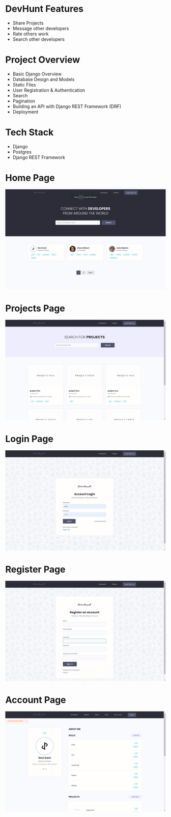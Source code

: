 # DevHunt Features

-   Share Projects
-   Message other developers
-   Rate others work
-   Search other developers

# Project Overview

-   Basic Django Overview
-   Database Design and Models
-   Static Files
-   User Registration & Authentication
-   Search
-   Pagination
-   Building an API with Django REST Framework (DRF)
-   Deployment

# Tech Stack

-   Django
-   Postgres
-   Django REST Framework


# Home Page
<img src="https://github.com/Rvkt/Devhunt/blob/main/static/images/Demo/home.png">  

# Projects Page
<img src="https://github.com/Rvkt/Devhunt/blob/main/static/images/Demo/projects.png"> 

# Login Page
<img src="https://github.com/Rvkt/Devhunt/blob/main/static/images/Demo/login.png">

# Register Page
<img src="https://github.com/Rvkt/Devhunt/blob/main/static/images/Demo/signup.png">

# Account Page
<img src="https://github.com/Rvkt/Devhunt/blob/main/static/images/Demo/profile.png">
